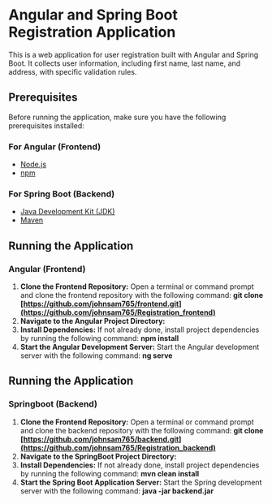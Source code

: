 # Angular and Spring Boot Registration Application

This is a web application for user registration built with Angular and Spring Boot. It collects user information, including first name, last name, and address, with specific validation rules.

## Prerequisites

Before running the application, make sure you have the following prerequisites installed:

### For Angular (Frontend)

- [Node.js](https://nodejs.org/)
- [npm](https://www.npmjs.com/)

### For Spring Boot (Backend)

- [Java Development Kit (JDK)](https://www.oracle.com/java/technologies/javase-downloads.html)
- [Maven](https://maven.apache.org/)

## Running the Application

### Angular (Frontend)

1. **Clone the Frontend Repository:**
   Open a terminal or command prompt and clone the frontend repository with the following command:
   **git clone [https://github.com/johnsam765/frontend.git](https://github.com/johnsam765/Registration_frontend)**
2. **Navigate to the Angular Project Directory:**
3. **Install Dependencies:**
   If not already done, install project dependencies by running the following command:
   **npm install**
4. **Start the Angular Development Server:**
   Start the Angular development server with the following command:
   **ng serve**

## Running the Application

### Springboot (Backend)

1. **Clone the Frontend Repository:**
   Open a terminal or command prompt and clone the backend repository with the following command:
   **git clone [https://github.com/johnsam765/backend.git](https://github.com/johnsam765/Registration_backend)**
2. **Navigate to the SpringBoot Project Directory:**
3. **Install Dependencies:**
   If not already done, install project dependencies by running the following command:
   **mvn clean install**
4. **Start the Spring Boot Application Server:**
   Start the Spring development server with the following command:
   **java -jar backend.jar**

